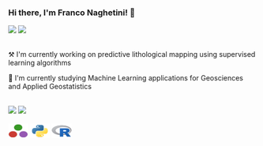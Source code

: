 ### Hi there, I'm Franco Naghetini! 👋

<div>
  <a href="https://www.linkedin.com/in/fnaghetini/?originalSubdomain=br" target="_blank"><img src="https://img.shields.io/badge/-LinkedIn-%230077B5?style=for-the-badge&logo=linkedin&logoColor=white" target="_blank"></a>
  <a href = "mailto:franconaghetini@gmail.com"><img src="https://img.shields.io/badge/-Gmail-%23333?style=for-the-badge&logo=gmail&logoColor=white" target="_blank"></a>
</div>

<div>
  <br><p>⚒️ I'm currently working on predictive lithological mapping using supervised learning algorithms</p>
  
  <p>📔 I'm currently studying Machine Learning applications for Geosciences and Applied Geostatistics</p>
</div><br>

<div>
  <a href="https://github.com/fnaghetini"></a>
  <img height="180em" src="https://github-readme-stats.vercel.app/api?username=fnaghetini&show_icons=true&theme=vue&include_all_commits=true&count_private=true"/>
  <img height="180em" src="https://github-readme-stats.vercel.app/api/top-langs/?username=fnaghetini&layout=compact&langs_count=7&theme=vue"/>
</div>

<div style="display: inline_block"><br>
  <img align="center" alt="Julia" height="30" width="40" src="https://github.com/devicons/devicon/blob/master/icons/julia/julia-original.svg">
  <img align="center" alt="Python" height="30" width="40" src="https://github.com/devicons/devicon/blob/master/icons/python/python-original.svg">
  <img align="center" alt="R" height="30" width="40" src="https://github.com/devicons/devicon/blob/master/icons/r/r-original.svg">
</div>
 
  ##
 
